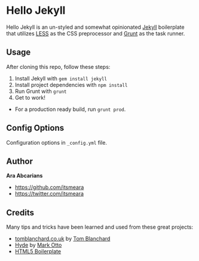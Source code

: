 # Hello Jekyll

Hello Jekyll is an un-styled and somewhat opinionated [Jekyll](http://jekyllrb.com) boilerplate that utilizes [LESS](http://lesscss.org/) as the CSS preprocessor and [Grunt](http://gruntjs.com/) as the task runner. 


## Usage

After cloning this repo, follow these steps:

1. Install Jekyll with `gem install jekyll`  
2. Install project dependencies with `npm install`  
3. Run Grunt with `grunt`  
4. Get to work!  


- For a production ready build, run `grunt prod`.


## Config Options
Configuration options in `_config.yml` file.


## Author

**Ara Abcarians**
- <https://github.com/itsmeara>
- <https://twitter.com/itsmeara>


## Credits

Many tips and tricks have been learned and used from these great projects:

+ [tomblanchard.co.uk](https://github.com/tomblanchard/tomblanchard.co.uk) by [Tom Blanchard](http://twitter.com/tomblanchardcss)
+ [Hyde](https://github.com/mdo/hyde/) by [Mark Otto](http://twitter.com/mdo)
+ [HTML5 Boilerplate](https://github.com/h5bp/html5-boilerplate)
